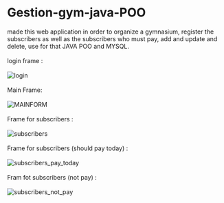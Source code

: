 # Gestion-gym-java-POO
made this web application in order to organize a gymnasium, register the subscribers as well as the subscribers who must pay, add and update and delete, use for that JAVA POO and MYSQL.<br/><br/>
login frame : <br/><br/>
![login](https://user-images.githubusercontent.com/37757213/107691118-566b1d80-6cab-11eb-9d12-4a411f501fcd.PNG) <br/><br/>
Main Frame: <br/><br/>
![MAINFORM](https://user-images.githubusercontent.com/37757213/107692765-93381400-6cad-11eb-9961-7e2f3adf1ad3.PNG) <br/><br/>
Frame for subscribers : <br/><br/>
![subscribers](https://user-images.githubusercontent.com/37757213/107693418-66d0c780-6cae-11eb-9e99-1b81ff2afb85.PNG) <br/><br/>
Frame for subscribers (should pay  today) :<br/><br/>
![subscribers_pay_today](https://user-images.githubusercontent.com/37757213/107694078-389fb780-6caf-11eb-9161-01bff68bcc5a.PNG) <br/><br/>
Fram fot subscribers (not pay) : <br/><br/>
![subscribers_not_pay](https://user-images.githubusercontent.com/37757213/107694430-a9df6a80-6caf-11eb-8004-f9ae650b574b.PNG)


